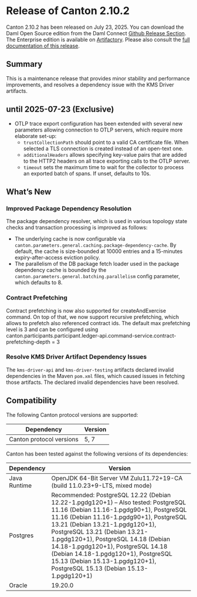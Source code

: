 # Release of Canton 2.10.2

Canton 2.10.2 has been released on July 23, 2025. You can download the Daml Open Source edition from the Daml Connect [Github Release Section](https://github.com/digital-asset/daml/releases/tag/v2.10.2). The Enterprise edition is available on [Artifactory](https://digitalasset.jfrog.io/artifactory/canton-enterprise/canton-enterprise-2.10.2.zip).
Please also consult the [full documentation of this release](https://docs.daml.com/2.10.2/canton/about.html).

## Summary

This is a maintenance release that provides minor stability and performance improvements, and resolves a dependency issue with the KMS Driver artifacts.

## until 2025-07-23 (Exclusive)
- OTLP trace export configuration has been extended with several new parameters allowing connection to OTLP servers,
  which require more elaborate set-up:
    - `trustCollectionPath` should point to a valid CA certificate file. When selected a TLS connection
      is created instead of an open-text one.
    - `additionalHeaders` allows specifying key-value pairs that are added to the HTTP2 headers on all trace exporting
      calls to the OTLP server.
    - `timeout` sets the maximum time to wait for the collector to process an exported batch of spans.
      If unset, defaults to 10s.

## What’s New

### Improved Package Dependency Resolution

The package dependency resolver, which is used in various topology state checks and transaction processing is improved as follows:
  - The underlying cache is now configurable via `canton.parameters.general.caching.package-dependency-cache`.
    By default, the cache is size-bounded at 10000 entries and a 15-minutes expiry-after-access eviction policy.
  - The parallelism of the DB package fetch loader used in the package dependency cache
    is bounded by the `canton.parameters.general.batching.parallelism` config parameter, which defaults to 8.

### Contract Prefetching

Contract prefetching is now also supported for createAndExercise command. On top of that, we now support recursive prefetching,
which allows to prefetch also referenced contract ids. The default max prefetching level is 3 and can be configured using
canton.participants.participant.ledger-api.command-service.contract-prefetching-depth = 3

### Resolve KMS Driver Artifact Dependency Issues

The `kms-driver-api` and `kms-driver-testing` artifacts declared invalid dependencies in the Maven `pom.xml` files, which caused issues in fetching those artifacts. The declared invalid dependencies have been resolved.

## Compatibility

The following Canton protocol versions are supported:

| Dependency                 | Version                    |
|----------------------------|----------------------------|
| Canton protocol versions   | 5, 7          |

Canton has been tested against the following versions of its dependencies:

| Dependency                 | Version                    |
|----------------------------|----------------------------|
| Java Runtime               | OpenJDK 64-Bit Server VM Zulu11.72+19-CA (build 11.0.23+9-LTS, mixed mode)               |
| Postgres                   | Recommended: PostgreSQL 12.22 (Debian 12.22-1.pgdg120+1) – Also tested: PostgreSQL 11.16 (Debian 11.16-1.pgdg90+1), PostgreSQL 11.16 (Debian 11.16-1.pgdg90+1), PostgreSQL 13.21 (Debian 13.21-1.pgdg120+1), PostgreSQL 13.21 (Debian 13.21-1.pgdg120+1), PostgreSQL 14.18 (Debian 14.18-1.pgdg120+1), PostgreSQL 14.18 (Debian 14.18-1.pgdg120+1), PostgreSQL 15.13 (Debian 15.13-1.pgdg120+1), PostgreSQL 15.13 (Debian 15.13-1.pgdg120+1)           |
| Oracle                     | 19.20.0             |

